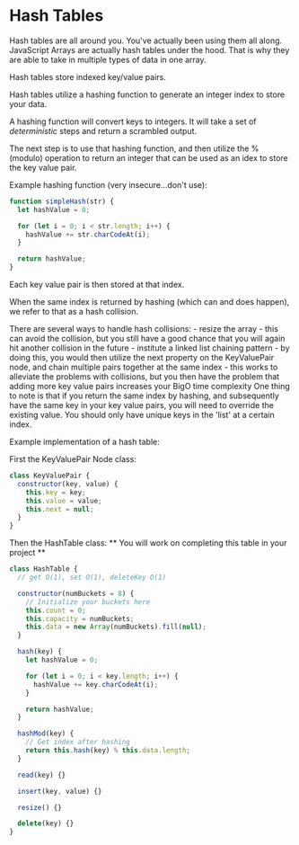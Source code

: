 # Hash Tables

Hash tables are all around you. You've actually been using them all along. JavaScript Arrays are
actually hash tables under the hood. That is why they are able to take in multiple types of data in
one array.

Hash tables store indexed key/value pairs.

Hash tables utilize a hashing function to generate an integer index to store your data.

A hashing function will convert keys to integers. It will take a set of _deterministic_ steps and return a scrambled output.

The next step is to use that hashing function, and then utilize the % (modulo) operation to return an integer that can be used as an idex to store the key value pair.

Example hashing function (very insecure...don't use):

```js
function simpleHash(str) {
  let hashValue = 0;

  for (let i = 0; i < str.length; i++) {
    hashValue += str.charCodeAt(i);
  }

  return hashValue;
}
```

Each key value pair is then stored at that index.

When the same index is returned by hashing (which can and does happen), we refer to that as a hash collision.

There are several ways to handle hash collisions: - resize the array - this can avoid the collision, but you still have a good chance that you will again hit another collision in the future - institute a linked list chaining pattern - by doing this, you would then utilize the next property on the KeyValuePair node, and chain multiple pairs together at the same index - this works to alleviate the problems with collisions, but you then have the problem that adding more key value pairs increases your BigO time complexity
One thing to note is that if you return the same index by hashing, and subsequently have the same key in your key value pairs, you will need to override the existing value. You should only have unique keys in the 'list' at a certain index.

Example implementation of a hash table:

First the KeyValuePair Node class:

```js
class KeyValuePair {
  constructor(key, value) {
    this.key = key;
    this.value = value;
    this.next = null;
  }
}
```

Then the HashTable class:
** You will work on completing this table in your project **

```js
class HashTable {
  // get O(1), set O(1), deleteKey O(1)

  constructor(numBuckets = 8) {
    // Initialize your buckets here
    this.count = 0;
    this.capacity = numBuckets;
    this.data = new Array(numBuckets).fill(null);
  }

  hash(key) {
    let hashValue = 0;

    for (let i = 0; i < key.length; i++) {
      hashValue += key.charCodeAt(i);
    }

    return hashValue;
  }

  hashMod(key) {
    // Get index after hashing
    return this.hash(key) % this.data.length;
  }

  read(key) {}

  insert(key, value) {}

  resize() {}

  delete(key) {}
}
```

